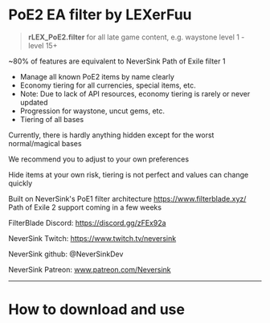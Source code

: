 # PoE2 EA filter by LEXerFuu

>**rLEX_PoE2.filter** for all late game content, e.g. waystone level 1 - level 15+

~80% of features are equivalent to NeverSink Path of Exile filter 1
- Manage all known PoE2 items by name clearly
- Economy tiering for all currencies, special items, etc.
- Note: Due to lack of API resources, economy tiering is rarely or never updated
- Progression for waystone, uncut gems, etc.
- Tiering of all bases

Currently, there is hardly anything hidden except for the worst normal/magical bases

We recommend you to adjust to your own preferences

Hide items at your own risk, tiering is not perfect and values ​​can change quickly

Built on NeverSink's PoE1 filter architecture https://www.filterblade.xyz/
Path of Exile 2 support coming in a few weeks

FilterBlade Discord: https://discord.gg/zFEx92a

NeverSink Twitch: https://www.twitch.tv/neversink

NeverSink github: @NeverSinkDev

NeverSink Patreon: www.patreon.com/Neversink

----
# How to download and use

